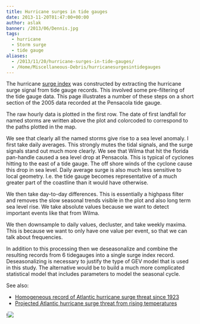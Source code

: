 ```yaml
---
title: Hurricane surges in tide gauges
date: 2013-11-20T01:47:00+00:00
author: aslak
banner: /2013/06/Dennis.jpg
tags:
  - hurricane
  - Storm surge
  - tide gauge
aliases:
  - /2013/11/20/hurricane-surges-in-tide-gauges/
  - /Home/Miscellaneous-Debris/hurricanesurgesintidegauges
---
```

The hurricane [surge index](/Home/PDFs/Announcements/ahomogenousrecordofatlantichurricanesurgethreatsince1923) was constructed by extracting the hurricane surge signal from tide gauge records. This involved some pre-filtering of the tide gauge data. This page illustrates a number of these steps on a short section of the 2005 data recorded at the Pensacola tide gauge.

The raw hourly data is plotted in the first row. The date of first landfall for named storms are written above the plot and colorcoded to correspond to the paths plotted in the map.

We see that clearly all the named storms give rise to a sea level anomaly. I first take daily averages. This strongly mutes the tidal signals, and the surge signals stand out much more clearly. We see that Wilma that hit the florida pan-handle caused a sea level drop at Pensacola. This is typical of cyclones hitting to the east of a tide gauge. The off shore winds of the cyclone cause this drop in sea level. Daily average surge is also much less sensitive to local geometry. I.e. the tide gauge becomes representative of a much greater part of the coastline than it would have otherwise.

We then take day-to-day differences. This is essentially a highpass filter and removes the slow seasonal trends visible in the plot and also long term sea level rise. We take absolute values because we want to detect important events like that from Wilma.

We then downsample to daily values, decluster, and take weekly maxima. This is because we want to only have one value per event, so that we can talk about frequencies.

In addition to this processing then we deseasonalize and combine the resulting records from 6 tidegauges into a single surge index record. Deseasonalizing is necessary to justify the type of GEV model that is used in this study. The alternative would be to build a much more complicated statistical model that includes parameters to model the seasonal cycle.

See also:

  * [Homogeneous record of Atlantic hurricane surge threat since 1923](/Home/PDFs/Announcements/ahomogenousrecordofatlantichurricanesurgethreatsince1923)
  * [Projected Atlantic hurricane surge threat from rising temperatures](/Home/PDFs/Announcements/projectedatlantichurricanesurgethreatfromrisingtemperatures)

!![](/2016/02/examplemap.png)
